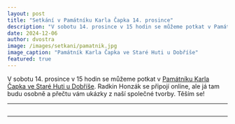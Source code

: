 ```yaml
---
layout: post
title: "Setkání v Památníku Karla Čapka 14. prosince"
description: "V sobotu 14. prosince v 15 hodin se můžeme potkat v Památníku Karla Čapka ve Staré Huti u Dobříše."
date: 2024-12-06
author: dvostra
image: /images/setkani/pamatnik.jpg
image_caption: "Památník Karla Čapka ve Staré Huti u Dobříše"
featured: true
---
```


V sobotu 14. prosince v 15 hodin se můžeme potkat v [Památníku Karla Čapka ve Staré Huti u Dobříše](https://www.capek-karel-pamatnik.cz/). Radkin Honzák se připojí online, ale já tam budu osobně a přečtu vám ukázky z naší společné tvorby. Těším se!

---

<div class="gallery-box">
  <div class="gallery">
    <img src="{{site.baseurl}}/images/setkani/setkani.png" loading="lazy" alt="">
  </div>
</div>

---
